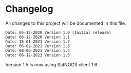 # Changelog

All changes to this project will be documented in this file.

```
Date: 05-12-2020 Version 1.0 (Initial release)
Date: 06-12-2020 Version 1.1
Date: 15-01-2021 Version 1.2
Date: 06-02-2021 Version 1.3
Date: 08-06-2021 Version 1.4
Date: 06-12-2021 Version 1.5
```

Version 1.5 is now using SatNOGS client 1.6.

